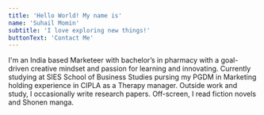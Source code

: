 ```yaml
---
title: 'Hello World! My name is'
name: 'Suhail Momin'
subtitle: 'I love exploring new things!'
buttonText: 'Contact Me'
---
```


I'm an India based Marketeer with bachelor’s in pharmacy with a goal-driven creative mindset and passion for learning and innovating.
Currently studying at SIES School of Business Studies pursing my PGDM in Marketing holding experience in CIPLA as a Therapy manager.
Outside work and study, I occasionally write research papers. Off-screen, I read fiction novels and Shonen manga.

<!-- I'm an India based software developer with a goal-driven creative mindset and passion for learning and innovating.

Currently working as a Software Developer at [Amdocs](https://www.amdocs.com/) and as a Freelance Content Writer for [Pepper Content](https://www.peppercontent.io).

Outside work, I occasionally blog on [Medium](https://chandrikadeb7.medium.com/). Off-screen, I sketch my thoughts [here](https://pin.it/4W1Rxtj)! -->
